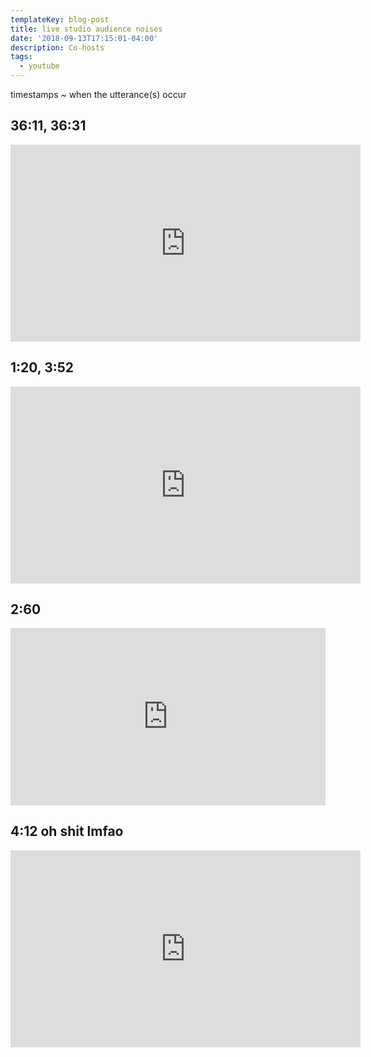 ```yaml
---
templateKey: blog-post
title: live studio audience noises
date: '2018-09-13T17:15:01-04:00'
description: Co-hosts
tags:
  - youtube
---
```


<div class="note">

timestamps ~ when the utterance(s) occur </div>

## 36:11, 36:31

<iframe width="560" height="315" src="https://www.youtube.com/embed/HsLrXt2l-kg?start=2166" frameborder="0" allow="autoplay; encrypted-media" allowfullscreen></iframe>

## 1:20, 3:52

<iframe width="560" height="315" src="https://www.youtube.com/embed/iVgKU0tefFs?start=70" frameborder="0" allow="autoplay; encrypted-media" allowfullscreen></iframe>

## 2:60

<div style="position:relative;height:0;padding-bottom:56.25%"><iframe src="https://www.youtube.com/embed/C4Uc-cztsJo?ecver=2" width="640" height="360" frameborder="0" allow="autoplay; encrypted-media" style="position:absolute;width:100%;height:100%;left:0" allowfullscreen></iframe></div>

## 4:12 oh shit lmfao

<iframe width="560" height="315" src="https://www.youtube.com/embed/lTaXtWWR16A" frameborder="0" allow="autoplay; encrypted-media" allowfullscreen></iframe>
